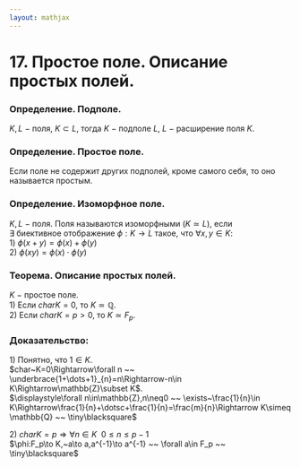 ```yaml
---  
layout: mathjax  
---  
```

  
# 17. Простое поле. Описание простых полей.  
  
### Определение. Подполе.  
$K,L~-~$поля, $K\subset L,$ тогда $K~-~$подполе $L,~L~-~$расширение поля $K$.  
  
### Определение. Простое поле.  
Если поле не содержит других подполей, кроме самого себя, то оно называется простым.  
  
### Определение. Изоморфное поле.  
$K,L~-~$поля. Поля называются изоморфными $(K\simeq L)$, если  
$\exists$ биективное отображение $\phi:K\to L$ такое, что $\forall x,y\in K$:  
$1)~\phi(x+y)=\phi(x)+\phi(y)$  
$2)~\phi(xy)=\phi(x)\cdot\phi(y)$  
  
### Теорема. Описание простых полей.  
$K~-~$простое поле.  
$1)$ Если $charK=0,$ то $K\simeq \mathbb{Q}$.  
$2)$ Если $charK=p>0$, то $K\simeq F_p$.  
  
### Доказательство:  
$1)$ Понятно, что $1\in K$.  
$char~K=0\Rightarrow\forall n ~~ \underbrace{1+\dots+1}_{n}=n\Rightarrow-n\in K\Rightarrow\mathbb{Z}\subset K$.  
$\displaystyle\forall n\in\mathbb{Z},n\neq0 ~~ \exists~\frac{1}{n}\in K\Rightarrow\frac{1}{n}+\dotsc+\frac{1}{n}=\frac{m}{n}\Rightarrow K\simeq \mathbb{Q} ~~ \tiny\blacksquare$  
  
$2)~charK=p\Rightarrow\forall n\in K ~~  0\le n\le p-1$  
$\phi:F_p\to K,~a\to a,a^{-1}\to a^{-1} ~~ \forall a\in F_p ~~ \tiny\blacksquare$  
